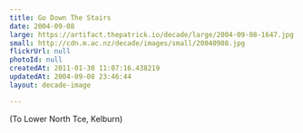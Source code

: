 ```yaml
---
title: Go Down The Stairs
date: 2004-09-08
large: https://artifact.thepatrick.io/decade/large/2004-09-08-1647.jpg
small: http://cdn.m.ac.nz/decade/images/small/20040908.jpg
flickrUrl: null
photoId: null
createdAt: 2011-01-30 11:07:16.438219
updatedAt: 2004-09-08 23:46:44
layout: decade-image

---
```

(To Lower North Tce, Kelburn)

